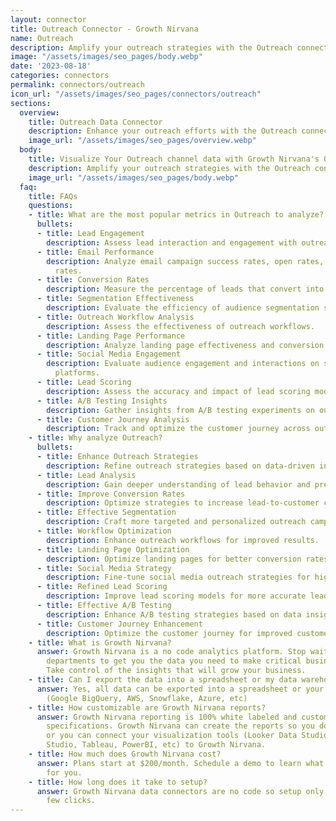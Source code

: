 ```yaml
---
layout: connector
title: Outreach Connector - Growth Nirvana
name: Outreach
description: Amplify your outreach strategies with the Outreach connector.
image: "/assets/images/seo_pages/body.webp"
date: '2023-08-18'
categories: connectors
permalink: connectors/outreach
icon_url: "/assets/images/seo_pages/connectors/outreach"
sections:
  overview:
    title: Outreach Data Connector
    description: Enhance your outreach efforts with the Outreach connector.
    image_url: "/assets/images/seo_pages/overview.webp"
  body:
    title: Visualize Your Outreach channel data with Growth Nirvana's Outreach Connector
    description: Amplify your outreach strategies with the Outreach connector.
    image_url: "/assets/images/seo_pages/body.webp"
  faq:
    title: FAQs
    questions:
    - title: What are the most popular metrics in Outreach to analyze?
      bullets:
      - title: Lead Engagement
        description: Assess lead interaction and engagement with outreach efforts.
      - title: Email Performance
        description: Analyze email campaign success rates, open rates, and click-through
          rates.
      - title: Conversion Rates
        description: Measure the percentage of leads that convert into customers.
      - title: Segmentation Effectiveness
        description: Evaluate the efficiency of audience segmentation strategies.
      - title: Outreach Workflow Analysis
        description: Assess the effectiveness of outreach workflows.
      - title: Landing Page Performance
        description: Analyze landing page effectiveness and conversion rates.
      - title: Social Media Engagement
        description: Evaluate audience engagement and interactions on social media
          platforms.
      - title: Lead Scoring
        description: Assess the accuracy and impact of lead scoring models.
      - title: A/B Testing Insights
        description: Gather insights from A/B testing experiments on outreach efforts.
      - title: Customer Journey Analysis
        description: Track and optimize the customer journey across outreach touchpoints.
    - title: Why analyze Outreach?
      bullets:
      - title: Enhance Outreach Strategies
        description: Refine outreach strategies based on data-driven insights.
      - title: Lead Analysis
        description: Gain deeper understanding of lead behavior and preferences.
      - title: Improve Conversion Rates
        description: Optimize strategies to increase lead-to-customer conversion rates.
      - title: Effective Segmentation
        description: Craft more targeted and personalized outreach campaigns.
      - title: Workflow Optimization
        description: Enhance outreach workflows for improved results.
      - title: Landing Page Optimization
        description: Optimize landing pages for better conversion rates.
      - title: Social Media Strategy
        description: Fine-tune social media outreach strategies for higher engagement.
      - title: Refined Lead Scoring
        description: Improve lead scoring models for more accurate lead prioritization.
      - title: Effective A/B Testing
        description: Enhance A/B testing strategies based on data insights.
      - title: Customer Journey Enhancement
        description: Optimize the customer journey for improved customer experiences.
    - title: What is Growth Nirvana?
      answer: Growth Nirvana is a no code analytics platform. Stop waiting for other
        departments to get you the data you need to make critical business decisions.
        Take control of the insights that will grow your business.
    - title: Can I export the data into a spreadsheet or my data warehouse?
      answer: Yes, all data can be exported into a spreadsheet or your data warehouse
        (Google BigQuery, AWS, Snowflake, Azure, etc)
    - title: How customizable are Growth Nirvana reports?
      answer: Growth Nirvana reporting is 100% white labeled and customized to your
        specifications. Growth Nirvana can create the reports so you don’t have to
        or you can connect your visualization tools (Looker Data Studio/Google Data
        Studio, Tableau, PowerBI, etc) to Growth Nirvana.
    - title: How much does Growth Nirvana cost?
      answer: Plans start at $200/month. Schedule a demo to learn what plan is best
        for you.
    - title: How long does it take to setup?
      answer: Growth Nirvana data connectors are no code so setup only requires a
        few clicks.
---
```

